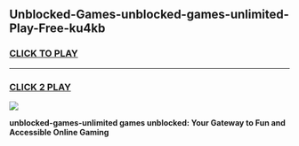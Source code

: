 
## Unblocked-Games-unblocked-games-unlimited-Play-Free-ku4kb
<h3>
<a href="https://premium76.site?title=unblocked-games-unlimited&ref=17A">CLICK TO PLAY</a></h3>
<hr>

<h3>
<a href="https://premium76.site?title=unblocked-games-unlimited&ref=17A">CLICK 2 PLAY</a>
  
</h3>

<a href="https://premium76.site?title=unblocked-games-unlimited&ref=17A"><img src="https://clearcache.store/games.png"></a>


**unblocked-games-unlimited games unblocked: Your Gateway to Fun and Accessible Online Gaming**
